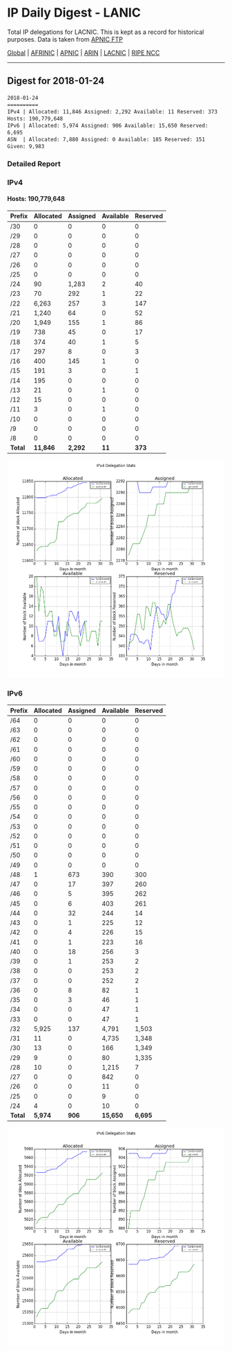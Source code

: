 # IP Daily Digest - LANIC

Total IP delegations for LACNIC. This is kept as a record for historical purposes. Data is taken from [APNIC FTP](https://ftp.apnic.net/)

[Global](https://github.com/csmets/IP-Daily-Digest) | [AFRINIC](https://github.com/csmets/IP-Daily-Digest/tree/master/archives/AFRINIC) | [APNIC](https://github.com/csmets/IP-Daily-Digest/tree/master/archives/APNIC) | [ARIN](https://github.com/csmets/IP-Daily-Digest/tree/master/archives/ARIN) | [LACNIC](https://github.com/csmets/IP-Daily-Digest/tree/master/archives/LACNIC) | [RIPE NCC](https://github.com/csmets/IP-Daily-Digest/tree/master/archives/RIPE_NCC)

---

## Digest for 2018-01-24
```
2018-01-24
==========
IPv4 | Allocated: 11,846 Assigned: 2,292 Available: 11 Reserved: 373 Hosts: 190,779,648
IPv6 | Allocated: 5,974 Assigned: 906 Available: 15,650 Reserved: 6,695
ASN  | Allocated: 7,880 Assigned: 0 Available: 185 Reserved: 151 Given: 9,983
```

### Detailed Report

### IPv4

#### Hosts: **190,779,648**

| Prefix | Allocated | Assigned | Available | Reserved |
| ----- | ----- | ----- | ----- | ----- |
| /30 | 0 | 0 | 0 | 0 |
| /29 | 0 | 0 | 0 | 0 |
| /28 | 0 | 0 | 0 | 0 |
| /27 | 0 | 0 | 0 | 0 |
| /26 | 0 | 0 | 0 | 0 |
| /25 | 0 | 0 | 0 | 0 |
| /24 | 90 | 1,283 | 2 | 40 |
| /23 | 70 | 292 | 1 | 22 |
| /22 | 6,263 | 257 | 3 | 147 |
| /21 | 1,240 | 64 | 0 | 52 |
| /20 | 1,949 | 155 | 1 | 86 |
| /19 | 738 | 45 | 0 | 17 |
| /18 | 374 | 40 | 1 | 5 |
| /17 | 297 | 8 | 0 | 3 |
| /16 | 400 | 145 | 1 | 0 |
| /15 | 191 | 3 | 0 | 1 |
| /14 | 195 | 0 | 0 | 0 |
| /13 | 21 | 0 | 1 | 0 |
| /12 | 15 | 0 | 0 | 0 |
| /11 | 3 | 0 | 1 | 0 |
| /10 | 0 | 0 | 0 | 0 |
| /9 | 0 | 0 | 0 | 0 |
| /8 | 0 | 0 | 0 | 0 |
| **Total** | **11,846** | **2,292** | **11** | **373** |

![ipv4-stats](ipv4-figure.png)

### IPv6

| Prefix | Allocated | Assigned | Available | Reserved |
| ----- | ----- | ----- | ----- | ----- |
| /64 | 0 | 0 | 0 | 0 |
| /63 | 0 | 0 | 0 | 0 |
| /62 | 0 | 0 | 0 | 0 |
| /61 | 0 | 0 | 0 | 0 |
| /60 | 0 | 0 | 0 | 0 |
| /59 | 0 | 0 | 0 | 0 |
| /58 | 0 | 0 | 0 | 0 |
| /57 | 0 | 0 | 0 | 0 |
| /56 | 0 | 0 | 0 | 0 |
| /55 | 0 | 0 | 0 | 0 |
| /54 | 0 | 0 | 0 | 0 |
| /53 | 0 | 0 | 0 | 0 |
| /52 | 0 | 0 | 0 | 0 |
| /51 | 0 | 0 | 0 | 0 |
| /50 | 0 | 0 | 0 | 0 |
| /49 | 0 | 0 | 0 | 0 |
| /48 | 1 | 673 | 390 | 300 |
| /47 | 0 | 17 | 397 | 260 |
| /46 | 0 | 5 | 395 | 262 |
| /45 | 0 | 6 | 403 | 261 |
| /44 | 0 | 32 | 244 | 14 |
| /43 | 0 | 1 | 225 | 12 |
| /42 | 0 | 4 | 226 | 15 |
| /41 | 0 | 1 | 223 | 16 |
| /40 | 0 | 18 | 256 | 3 |
| /39 | 0 | 1 | 253 | 2 |
| /38 | 0 | 0 | 253 | 2 |
| /37 | 0 | 0 | 252 | 2 |
| /36 | 0 | 8 | 82 | 1 |
| /35 | 0 | 3 | 46 | 1 |
| /34 | 0 | 0 | 47 | 1 |
| /33 | 0 | 0 | 47 | 1 |
| /32 | 5,925 | 137 | 4,791 | 1,503 |
| /31 | 11 | 0 | 4,735 | 1,348 |
| /30 | 13 | 0 | 166 | 1,349 |
| /29 | 9 | 0 | 80 | 1,335 |
| /28 | 10 | 0 | 1,215 | 7 |
| /27 | 0 | 0 | 842 | 0 |
| /26 | 0 | 0 | 11 | 0 |
| /25 | 0 | 0 | 9 | 0 |
| /24 | 4 | 0 | 10 | 0 |
| **Total** | **5,974** | **906** | **15,650** | **6,695** |

![ipv6-stats](ipv6-figure.png)
